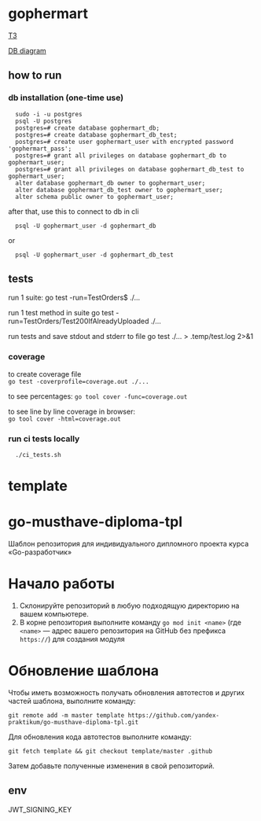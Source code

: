 # gophermart
[ТЗ](https://practicum.yandex.ru/learn/go-advanced/courses/bd3d1b7f-c6b4-4321-bb62-9d246e13ebf1/sprints/261649/topics/e3e4d154-e4ee-4846-9fe4-41f750c16794/lessons/c0d20e78-c1a3-4f49-a13f-733496da984e/)

[DB diagram](https://dbdiagram.io/d/6643a0239e85a46d55d83877)
## how to run

### db installation (one-time use)

      sudo -i -u postgres
      psql -U postgres
      postgres=# create database gophermart_db;
      postgres=# create database gophermart_db_test;
      postgres=# create user gophermart_user with encrypted password 'gophermart_pass';
      postgres=# grant all privileges on database gophermart_db to gophermart_user;
      postgres=# grant all privileges on database gophermart_db_test to gophermart_user;
      alter database gophermart_db owner to gophermart_user;
      alter database gophermart_db_test owner to gophermart_user;
      alter schema public owner to gophermart_user;

after that, use this to connect to db in cli

      psql -U gophermart_user -d gophermart_db

or

      psql -U gophermart_user -d gophermart_db_test

## tests
run 1 suite:
go test -run=TestOrders$ ./...

run 1 test method in suite
go test -run=TestOrders/Test200IfAlreadyUploaded ./...

run tests and save stdout and stderr to file
go test ./... > .temp/test.log 2>&1


### coverage
to create coverage file  
`go test -coverprofile=coverage.out ./...`  

to see percentages:
`go tool cover -func=coverage.out`  

to see line by line coverage in browser:  
`go tool cover -html=coverage.out`  

### run ci tests locally
      ./ci_tests.sh

# template
# go-musthave-diploma-tpl

Шаблон репозитория для индивидуального дипломного проекта курса «Go-разработчик»

# Начало работы

1. Склонируйте репозиторий в любую подходящую директорию на вашем компьютере.
2. В корне репозитория выполните команду `go mod init <name>` (где `<name>` — адрес вашего репозитория на GitHub без
   префикса `https://`) для создания модуля

# Обновление шаблона

Чтобы иметь возможность получать обновления автотестов и других частей шаблона, выполните команду:

```
git remote add -m master template https://github.com/yandex-praktikum/go-musthave-diploma-tpl.git
```

Для обновления кода автотестов выполните команду:

```
git fetch template && git checkout template/master .github
```

Затем добавьте полученные изменения в свой репозиторий.

## env
JWT_SIGNING_KEY

